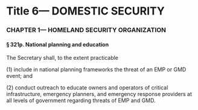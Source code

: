 
# Title 6— DOMESTIC SECURITY
### CHAPTER 1— HOMELAND SECURITY ORGANIZATION
#### § 321p. National planning and education

The Secretary shall, to the extent practicable

(1) include in national planning frameworks the threat of an EMP or GMD event; and

(2) conduct outreach to educate owners and operators of critical infrastructure, emergency planners, and emergency response providers at all levels of government regarding threats of EMP and GMD.
